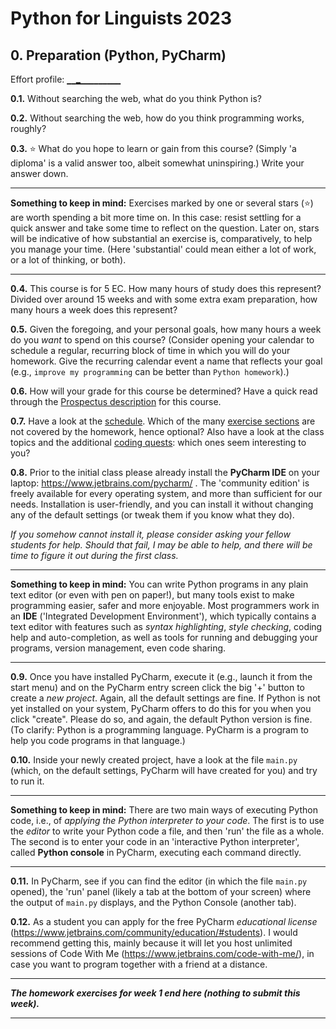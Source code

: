 # Python for Linguists 2023

## 0. Preparation (Python, PyCharm)

Effort profile: `▁▁▂▁▁▁▁▁▁▁▁▁` 



**0.1.** Without searching the web, what do you think Python is?

**0.2.** Without searching the web, how do you think programming works, roughly?

**0.3.** ⭐ What do you hope to learn or gain from this course? (Simply 'a diploma' is a valid answer too, albeit somewhat uninspiring.) Write your answer down.

- - - - - -
**Something to keep in mind:** Exercises marked by one or several stars (⭐) are worth spending a bit more time on. In this case: resist settling for a quick answer and take some time to reflect on the question. Later on, stars will be indicative of how substantial an exercise is, comparatively, to help you manage your time. (Here 'substantial' could mean either a lot of work, or a lot of thinking, or both). 
- - - - -

**0.4.** This course is for 5 EC. How many hours of study does this represent? Divided over around 15 weeks and with some extra exam preparation, how many hours a week does this represent?

**0.5.** Given the foregoing, and your personal goals, how many hours a week do you _want_ to spend on this course? (Consider opening your calendar to schedule a regular, recurring block of time in which you will do your homework. Give the recurring calendar event a name that reflects your goal (e.g., `improve my programming` can be better than `Python homework`).)

**0.6.** How will your grade for this course be determined? Have a quick read through the [Prospectus description](https://studiegids.universiteitleiden.nl/courses/113158/python-for-linguists) for this course.

**0.7.** Have a look at the [schedule](../README.md). Which of the many [exercise sections](../exercises/) are not covered by the homework, hence optional? Also have a look at the class topics and the additional [coding quests](../quests/): which ones seem interesting to you?

**0.8.** Prior to the initial class please already install the **PyCharm IDE** on your laptop: https://www.jetbrains.com/pycharm/ . The 'community edition' is freely available for every operating system, and more than sufficient for our needs. Installation is user-friendly, and you can install it without changing any of the default settings (or tweak them if you know what they do). 

_If you somehow cannot install it, please consider asking your fellow students for help. Should that fail, I may be able to help, and there will be time to figure it out during the first class._

- - - - - -
**Something to keep in mind:** You can write Python programs in any plain text editor (or even with pen on paper!), but many tools exist to make programming easier, safer and more enjoyable. Most programmers work in an **IDE** ('Integrated Development Environment'), which typically contains a text editor with features such as _syntax highlighting_, _style checking_, coding help and auto-completion, as well as tools for running and debugging your programs, version management, even code sharing.
- - - - -

**0.9.** Once you have installed PyCharm, execute it (e.g., launch it from the start menu) and on the PyCharm entry screen click the big '+' button to create a _new project_. Again, all the default settings are fine. If Python is not yet installed on your system, PyCharm offers to do this for you when you click "create". Please do so, and again, the default Python version is fine. (To clarify: Python is a programming language. PyCharm is a program to help you code programs in that language.)

**0.10.** Inside your newly created project, have a look at the file `main.py` (which, on the default settings, PyCharm will have created for you) and try to run it.

- - - - - -
**Something to keep in mind:** There are two main ways of executing Python code, i.e., of _applying the Python interpreter to your code_. The first is to use the _editor_ to write your Python code a file, and then 'run' the file as a whole. The second is to enter your code in an 'interactive Python interpreter', called **Python console** in PyCharm, executing each command directly.
- - - - -

**0.11.** In PyCharm, see if you can find the editor (in which the file `main.py` opened), the 'run' panel (likely a tab at the bottom of your screen) where the output of `main.py` displays, and the Python Console (another tab).

**0.12.** As a student you can apply for the free PyCharm _educational license_ (https://www.jetbrains.com/community/education/#students). I would recommend getting this, mainly because it will let you host unlimited sessions of Code With Me (https://www.jetbrains.com/code-with-me/), in case you want to program together with a friend at a distance.
 


-------

**_The homework exercises for week 1 end here (nothing to submit this week)._**

-------

